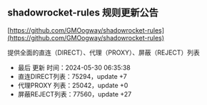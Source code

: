 ## shadowrocket-rules 规则更新公告

[https://github.com/GMOogway/shadowrocket-rules](https://github.com/GMOogway/shadowrocket-rules)

提供全面的直连（DIRECT）、代理（PROXY）、屏蔽（REJECT）列表
- 最后 更新 时间：2024-05-30 06:35:38
- 直连DIRECT列表：75294，update +7
- 代理PROXY 列表：25042，update +0
- 屏蔽REJECT列表：77560，update +27